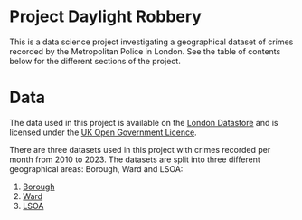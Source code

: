 # Project Daylight Robbery

This is a data science project investigating a geographical dataset of crimes recorded by the Metropolitan Police in London. See the table of contents below for the different sections of the project.

# Data

The data used in this project is available on the [London Datastore](https://data.london.gov.uk/dataset/recorded_crime_summary) and is licensed under the [UK Open Government Licence](https://www.nationalarchives.gov.uk/doc/open-government-licence/version/2/).

There are three datasets used in this project with crimes recorded per month from 2010 to 2023. The datasets are split into three different geographical areas: Borough, Ward and LSOA:
1. [Borough]()
2. [Ward]()
3. [LSOA]()
